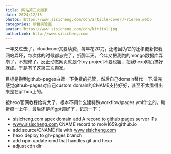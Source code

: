 ```yaml
---
title: 网站第三次搬家
date: 2024/12/15
photos: https://www.sisicheng.com/cdn/article-cover/Frieren.webp
categories: 砂糖实验室
avatar: https://www.sisicheng.com/cdn/kirito1.jpg
authorLink: http://www.sisicheng.com
---
```

一年又过去了，cloudcone又要续费，每年花20刀，还老因为它的迁移更新把我网站弄坏，每次休的时候都忘完了，折腾半天。今年又把我跑的mongo数据库弄崩了，不想修了。反正动态网页就是个toy project不要也罢，把我hexo网页搞好就成。于是有了这第三次搬家。

目标是搬到github-pages白嫖一下免费的托管，然后自己domain替代一下.做完感觉github-pages对自己custom domain的CNAME支持好好，甚至不太看得出来是在github上的。

被hexo官网教程给坑大了，根本不用什么建特殊workflow/pages.yml什么的，瞎折腾一上午，最后还是问gpt调好了，记录一下：
- sisicheng.com apex domain add A record to github pages server IPs
- www.sisischeng.com CNAME record to molv1659.github.io
- add source/CNAME file with www.sisicheng.com
- hexo deploy to gh-pages branch
- add npm update cmd that handles git and hexo
- adjust cdn dir

